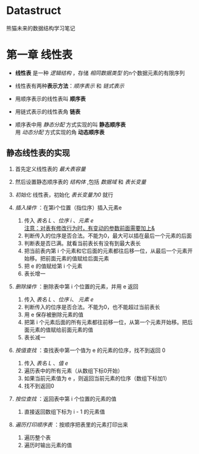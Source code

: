 # Datastruct
熊猫未来的数据结构学习笔记


# 第一章 线性表

- **线性表** 是一种 *逻辑结构* ，存储 *相同数据类型* 的n个数据元素的有限序列

- 线性表有两种**表示方法**：*顺序表示* 和 *链式表示*

- 用顺序表示的线性表叫 **顺序表**

- 用链式表示的线性表角 **链表**

- 顺序表中用 *静态分配* 方式实现的叫 **静态顺序表**  
  用 *动态分配* 方式实现的角 **动态顺序表**


## 静态线性表的实现
1. 首先定义线性表的 *最大表容量*

2. 然后设置静态顺序表的 *结构体* ,包括 *数据域* 和 *表长变量*

3. *初始化* 线性表，初始化 *表长变量为0* 就行

4. *插入操作* ：在第i个位置（指位序）插入元素e
    1. 传入 *表名 L* 、*位序 i* 、*元素 e*  
    <u>注意：对表有修改行为时，有变动的参数前面需要加上&</u>
    2. 判断传入的位序是否合法。不能为0，最大可以插在最后一个元素的后面
    3. 判断表是否已满。就看当前表长有没有到最大表长
    4. 把当前表内第 i 个元素和它后面的元素都往后移一位，从最后一个元素开始移。把前面元素的值赋给后面元素
    5. 把 e 的值赋给第 i 个元素
    6. 表长增一

5. *删除操作* ：删除表中第 i 个位置的元素，并用 e 返回
    1. 传入 *表名 L* 、*位序 i*、 *元素 e*
    2. 判断传入的位序是否合法。不能为0，也不能超过当前表长
    3. 用 e 保存被删除元素的值
    4. 把第 i 个元素后面的所有元素都往前移一位，从第一个元素开始移。把后面元素的值赋给前面元素的值
    5. 表长减一

6. *按值查找* ：查找表中第一个值为 e 的元素的位序，找不到返回 0
    1. 传入 *表名 L* 、*值 e* 
    2. 遍历表中的所有元素（从数组下标0开始）
    3. 如果当前元素值为 e ，则返回当前元素的位序（数组下标加1）
    4. 找不到返回0

7. *按位查找* ：返回表中第 i 个位置的元素的值
    1. 直接返回数组下标为 i - 1 的元素值

8. *遍历打印顺序表* ：按顺序把表里的元素打印出来
    1. 遍历整个表
    2. 遍历时输出元素的值